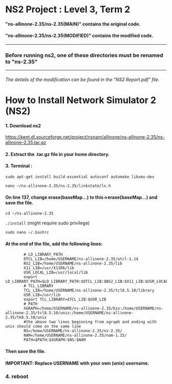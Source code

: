 # NS2 Project : Level 3, Term 2

#### "ns-allinone-2.35/ns-2.35(MAIN)" contains the original code.
#### "ns-allinone-2.35/ns-2.35(MODIFIED)" contains the modified code.
____

### Before running ns2, one of these directories must be renamed to "ns-2.35"
___

###### The details of the modification can be found in the "NS2 Report.pdf" file.

# How to Install Network Simulator 2 (NS2)

#### 1. Download ns2
https://kent.dl.sourceforge.net/project/nsnam/allinone/ns-allinone-2.35/ns-allinone-2.35.tar.gz


#### 2. Extract the .tar.gz file in your home directory.


#### 3. Terminal : 
`sudo apt-get install build-essential autoconf automake libxmu-dev`

`nano ~/ns-allinone-2.35/ns-2.35/linkstate/ls.h`

 #### On line 137, change **erase(baseMap...)** to **this->erase(baseMap...)** and save the file.

`cd ~/ns-allinone-2.35`

`./install`	(might require sudo privilege)


`sudo nano ~/.bashrc`

#### At the end of the file, add the following lines: 

            # LD_LIBRARY_PATH
            OTCL_LIB=/home/USERNAME/ns-allinone-2.35/otcl-1.14
            NS2_LIB=/home/USERNAME/ns-allinone-2.35/lib
            X11_LIB=/usr/X11R6/lib
            USR_LOCAL_LIB=/usr/local/lib
            export LD_LIBRARY_PATH=$LD_LIBRARY_PATH:$OTCL_LIB:$NS2_LIB:$X11_LIB:$USR_LOCAL_LIB
            # TCL_LIBRARY
            TCL_LIB=/home/USERNAME/ns-allinone-2.35/tcl8.5.10/library
            USR_LIB=/usr/lib
            export TCL_LIBRARY=$TCL_LIB:$USR_LIB
            # PATH
            XGRAPH=/home/USERNAME/ns-allinone-2.35/bin:/home/USERNAME/ns-allinone-2.35/tcl8.5.10/unix:/home/USERNAME/ns-allinone-2.35/tk8.5.10/unix
            #the above two lines beginning from xgraph and ending with unix should come on the same line
            NS=/home/USERNAME/ns-allinone-2.35/ns-2.35/ 
            NAM=/home/USERNAME/ns-allinone-2.35/nam-1.15/ 
            PATH=$PATH:$XGRAPH:$NS:$NAM

#### Then save the file.


#### IMPORTANT: Replace **USERNAME** with your own (unix) username.


### 4. reboot



